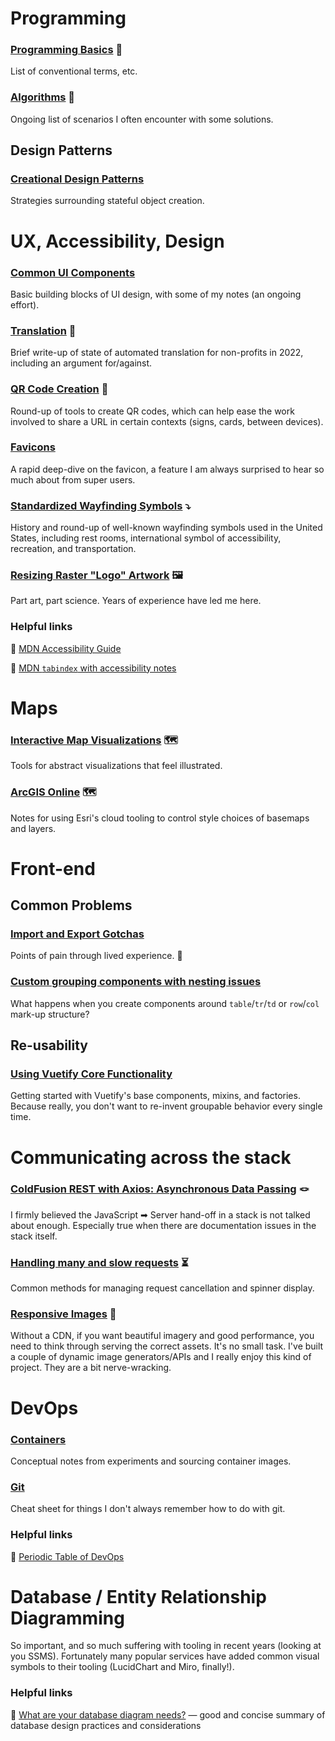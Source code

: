 # Programming

### [Programming Basics](https://github.com/JessicaOPRD/docs/wiki/Programming-Basics) 🧱
List of conventional terms, etc.

### [Algorithms](https://github.com/JessicaOPRD/docs/wiki/Algorithms) 🧩
Ongoing list of scenarios I often encounter with some solutions.

## Design Patterns

### [Creational Design Patterns](https://github.com/JessicaOPRD/docs/wiki/Creational-Design-Patterns)
Strategies surrounding stateful object creation.

# UX, Accessibility, Design

### [Common UI Components](https://github.com/JessicaOPRD/docs/wiki/Common-UI-Components)
Basic building blocks of UI design, with some of my notes (an ongoing effort).

### [Translation](https://github.com/JessicaOPRD/docs/wiki/Translation) 💬
Brief write-up of state of automated translation for non-profits in 2022, including an argument for/against.

### [QR Code Creation](https://github.com/JessicaOPRD/docs/wiki/QR-Code-Creation) 🎲
Round-up of tools to create QR codes, which can help ease the work involved to share a URL in certain contexts (signs, cards, between devices).

### [Favicons](https://github.com/JessicaOPRD/docs/wiki/Favicons)
A rapid deep-dive on the favicon, a feature I am always surprised to hear so much about from super users.

### [Standardized Wayfinding Symbols](https://github.com/JessicaOPRD/docs/wiki/Standardized-Wayfinding-Symbols) ⤵️
History and round-up of well-known wayfinding symbols used in the United States, including rest rooms, international symbol of accessibility, recreation, and transportation.

### [Resizing Raster "Logo" Artwork](https://github.com/JessicaOPRD/docs/wiki/Resizing-Raster-%22Logo%22-Artwork) 🖼
Part art, part science. Years of experience have led me here.

### Helpful links

🔗 [MDN Accessibility Guide](https://developer.mozilla.org/en-US/docs/Learn/Accessibility)

🔗 [MDN `tabindex` with accessibility notes](https://developer.mozilla.org/en-US/docs/Web/HTML/Global_attributes/tabindex)

# Maps

### [Interactive Map Visualizations](https://github.com/JessicaOPRD/docs/wiki/Interactive-Map-Visualizations) 🗺️
Tools for abstract visualizations that feel illustrated.

### [ArcGIS Online](https://github.com/JessicaOPRD/docs/wiki/ArcGIS-Online) 🗺️
Notes for using Esri's cloud tooling to control style choices of basemaps and layers.

# Front-end

## Common Problems

### [Import and Export Gotchas](https://github.com/JessicaOPRD/docs/wiki/Import-and-Export-Gotchas)
Points of pain through lived experience. 😬

### [Custom grouping components with nesting issues](https://github.com/JessicaOPRD/docs/wiki/Custom-grouping-components-with-nesting-issues)
What happens when you create components around `table`/`tr`/`td` or `row`/`col` mark-up structure?

## Re-usability

### [Using Vuetify Core Functionality](https://github.com/JessicaOPRD/docs/wiki/Using-Vuetify-Core-Functionality)
Getting started with Vuetify's base components, mixins, and factories. Because really, you don't want to re-invent groupable behavior every single time.

# Communicating across the stack

### [ColdFusion REST with Axios: Asynchronous Data Passing](https://github.com/JessicaOPRD/docs/wiki/ColdFusion-REST-with-Axios:-Asynchronous-Data-Passing) 🪢
I firmly believed the JavaScript ➡ Server hand-off in a stack is not talked about enough. Especially true when there are documentation issues in the stack itself.

### [Handling many and slow requests](https://github.com/JessicaOPRD/docs/wiki/Handling-many-and-slow-requests) ⏳
Common methods for managing request cancellation and spinner display.

### [Responsive Images](https://github.com/JessicaOPRD/docs/wiki/Responsive-Images) 📸
Without a CDN, if you want beautiful imagery and good performance, you need to think through serving the correct assets. It's no small task. I've built a couple of dynamic image generators/APIs and I really enjoy this kind of project. They are a bit nerve-wracking.

# DevOps

### [Containers](https://github.com/JessicaOPRD/docs/wiki/Containers)
Conceptual notes from experiments and sourcing container images.

### [Git](https://github.com/JessicaOPRD/docs/wiki/Git)
Cheat sheet for things I don't always remember how to do with git.

### Helpful links

🔗 [Periodic Table of DevOps](https://digital.ai/periodic-table-of-devops-tools)

# Database / Entity Relationship Diagramming
So important, and so much suffering with tooling in recent years (looking at you SSMS). Fortunately many popular services have added common visual symbols to their tooling (LucidChart and Miro, finally!).

### Helpful links

🔗 [What are your database diagram needs?](https://www.lucidchart.com/pages/database-diagram/database-design) — good and concise summary of database design practices and considerations
